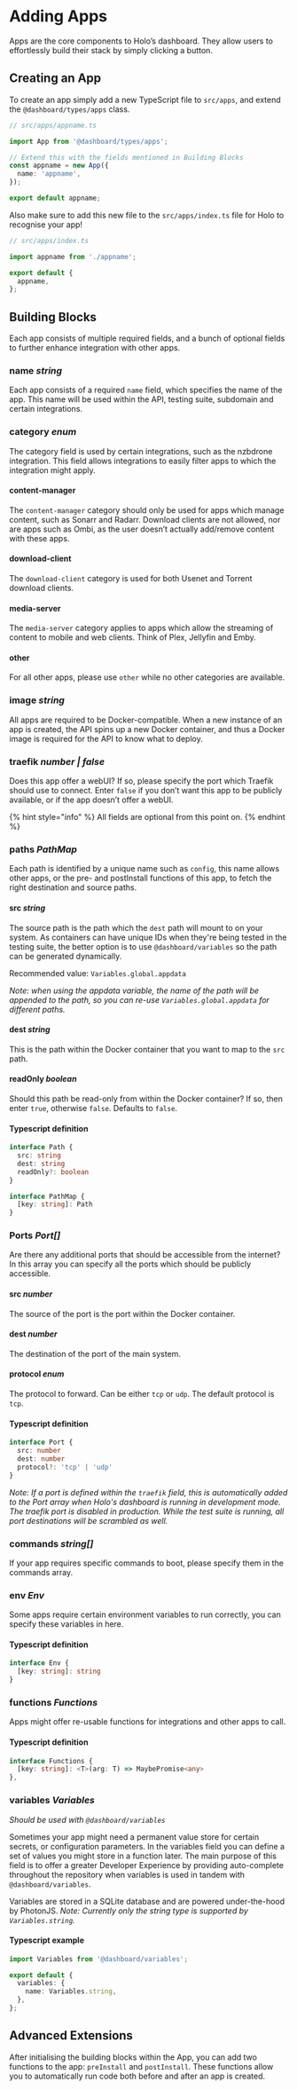 # Adding Apps
Apps are the core components to Holo’s dashboard. They allow users to effortlessly build their stack by simply clicking a button.

## Creating an App
To create an app simply add a new TypeScript file to `src/apps`, and extend the `@dashboard/types/apps` class.

```ts
// src/apps/appname.ts

import App from '@dashboard/types/apps';

// Extend this with the fields mentioned in Building Blocks
const appname = new App({
  name: 'appname',
});

export default appname;
```

Also make sure to add this new file to the `src/apps/index.ts` file for Holo to recognise your app!

```ts
// src/apps/index.ts

import appname from './appname';

export default {
  appname,
};
```

## Building Blocks
Each app consists of multiple required fields, and a bunch of optional fields to further enhance integration with other apps.

### name *string*
Each app consists of a required `name` field, which specifies the name of the app. This name will be used within the API, testing suite, subdomain and certain integrations.

### category *enum*
The category field is used by certain integrations, such as the nzbdrone integration. This field allows integrations to easily filter apps to which the integration might apply.

#### content-manager
The `content-manager` category should only be used for apps which manage content, such as Sonarr and Radarr. Download clients are not allowed, nor are apps such as Ombi, as the user doesn’t actually add/remove content with these apps.

#### download-client
The `download-client` category is used for both Usenet and Torrent download clients.

#### media-server
The `media-server` category applies to apps which allow the streaming of content to mobile and web clients. Think of Plex, Jellyfin and Emby.

#### other
For all other apps, please use `other` while no other categories are available.

### image *string*
All apps are required to be Docker-compatible. When a new instance of an app is created, the API spins up a new Docker container, and thus a Docker image is required for the API to know what to deploy.

### traefik *number | false*
Does this app offer a webUI? If so, please specify the port which Traefik should use to connect. Enter `false` if you don’t want this app to be publicly available, or if the app doesn’t offer a webUI.

{% hint style="info" %}
All fields are optional from this point on.
{% endhint %}

### paths *PathMap*
Each path is identified by a unique name such as `config`, this name allows other apps, or the pre- and postInstall functions of this app, to fetch the right destination and source paths.

#### src *string*
The source path is the path which the `dest` path will mount to on your system. As containers can have unique IDs when they're being tested in the testing suite, the better option is to use `@dashboard/variables` so the path can be generated dynamically.

Recommended value: `Variables.global.appdata`

*Note: when using the appdata variable, the name of the path will be appended to the path, so you can re-use `Variables.global.appdata` for different paths.*

#### dest *string*
This is the path within the Docker container that you want to map to the `src` path.

#### readOnly *boolean*
Should this path be read-only from within the Docker container? If so, then enter `true`, otherwise `false`. Defaults to `false`.

#### Typescript definition
```ts
interface Path {
  src: string
  dest: string
  readOnly?: boolean
}

interface PathMap {
  [key: string]: Path
}
```

### Ports *Port[]*
Are there any additional ports that should be accessible from the internet? In this array you can specify all the ports which should be publicly accessible.

#### src *number*
The source of the port is the port within the Docker container.

#### dest *number*
The destination of the port of the main system.

#### protocol *enum*
The protocol to forward. Can be either `tcp` or `udp`. The default protocol is `tcp`.

#### Typescript definition
```ts
interface Port {
  src: number
  dest: number
  protocol?: 'tcp' | 'udp'
}
```

*Note: If a port is defined within the `traefik` field, this is automatically added to the Port array when Holo's dashboard is running in development mode. The traefik port is disabled in production. While the test suite is running, all port destinations will be scrambled as well.*

### commands *string[]*
If your app requires specific commands to boot, please specify them in the commands array.

### env *Env*
Some apps require certain environment variables to run correctly, you can specify these variables in here.

#### Typescript definition
```ts
interface Env {
  [key: string]: string
}
```

### functions *Functions*
Apps might offer re-usable functions for integrations and other apps to call.

#### Typescript definition
```ts
interface Functions {
  [key: string]: <T>(arg: T) => MaybePromise<any>
},
```

### variables *Variables*
*Should be used with `@dashboard/variables`*

Sometimes your app might need a permanent value store for certain secrets, or configuration parameters. In the variables field you can define a set of values you might store in a function later. The main purpose of this field is to offer a greater Developer Experience by providing auto-complete throughout the repository when variables is used in tandem with `@dashboard/variables`.

Variables are stored in a SQLite database and are powered under-the-hood by PhotonJS.
*Note: Currently only the string type is supported by `Variables.string`.*

#### Typescript example
```ts
import Variables from '@dashboard/variables';

export default {
  variables: {
    name: Variables.string,
  },
};
```

## Advanced Extensions
After initialising the building blocks within the App, you can add two functions to the app: `preInstall` and `postInstall`. These functions allow you to automatically run code both before and after an app is created.
